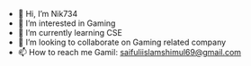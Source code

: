 - 👋 Hi, I’m Nik734
- 👀 I’m interested in Gaming
- 🌱 I’m currently learning CSE
- 💞️ I’m looking to collaborate on Gaming related company
- 📫 How to reach me Gamil: saifuliislamshimul69@gmail.com
<!---
Nik7340/Nik7340 is a ✨ special ✨ repository because its `README.md` (this file) appears on your GitHub profile.
You can click the Preview link to take a look at your changes.
--->
    

